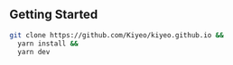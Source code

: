 ## Getting Started

```bash
git clone https://github.com/Kiyeo/kiyeo.github.io &&
  yarn install &&
  yarn dev
```
